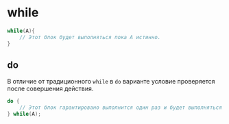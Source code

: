 # while

```C#
while(A){
    // Этот блок будет выполняться пока A истинно. 
}
```

## do

В отличие от традиционного `while` в `do` варианте условие проверяется после совершения действия.

```C#
do {
    // Этот блок гарантировано выполнится один раз и будет выполняться пока A истинно.
} while(A);
```
